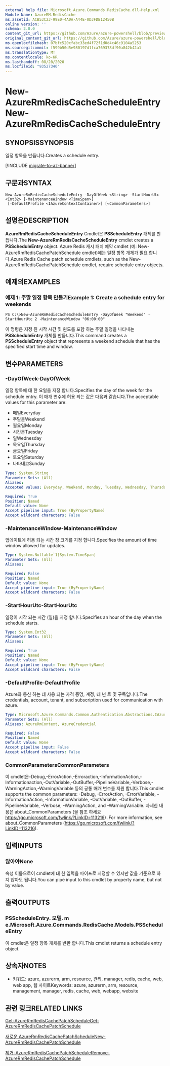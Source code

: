 ```yaml
---
external help file: Microsoft.Azure.Commands.RedisCache.dll-Help.xml
Module Name: AzureRM.RedisCache
ms.assetid: ACB53C23-99E0-4A0A-A44E-0D3FDB12450B
online version: ''
schema: 2.0.0
content_git_url: https://github.com/Azure/azure-powershell/blob/preview/src/ResourceManager/RedisCache/Commands.RedisCache/help/New-AzureRmRedisCacheScheduleEntry.md
original_content_git_url: https://github.com/Azure/azure-powershell/blob/preview/src/ResourceManager/RedisCache/Commands.RedisCache/help/New-AzureRmRedisCacheScheduleEntry.md
ms.openlocfilehash: 07bfc520cfabc33ed4f72f1d0d4c46c9104a5253
ms.sourcegitcommit: f599b50d5e980197d1fca769378df90a842b42a1
ms.translationtype: MT
ms.contentlocale: ko-KR
ms.lasthandoff: 08/20/2020
ms.locfileid: "93527340"
---
```

# <span data-ttu-id="0b3e3-101">New-AzureRmRedisCacheScheduleEntry</span><span class="sxs-lookup"><span data-stu-id="0b3e3-101">New-AzureRmRedisCacheScheduleEntry</span></span>

## <span data-ttu-id="0b3e3-102">SYNOPSIS</span><span class="sxs-lookup"><span data-stu-id="0b3e3-102">SYNOPSIS</span></span>
<span data-ttu-id="0b3e3-103">일정 항목을 만듭니다.</span><span class="sxs-lookup"><span data-stu-id="0b3e3-103">Creates a schedule entry.</span></span>

[!INCLUDE [migrate-to-az-banner](../../includes/migrate-to-az-banner.md)]

## <span data-ttu-id="0b3e3-104">구문과</span><span class="sxs-lookup"><span data-stu-id="0b3e3-104">SYNTAX</span></span>

```
New-AzureRmRedisCacheScheduleEntry -DayOfWeek <String> -StartHourUtc <Int32> [-MaintenanceWindow <TimeSpan>]
 [-DefaultProfile <IAzureContextContainer>] [<CommonParameters>]
```

## <span data-ttu-id="0b3e3-105">설명은</span><span class="sxs-lookup"><span data-stu-id="0b3e3-105">DESCRIPTION</span></span>
<span data-ttu-id="0b3e3-106">**AzureRmRedisCacheScheduleEntry** Cmdlet은 **PSScheduleEntry** 개체를 만듭니다.</span><span class="sxs-lookup"><span data-stu-id="0b3e3-106">The **New-AzureRmRedisCacheScheduleEntry** cmdlet creates a **PSScheduleEntry** object.</span></span>
<span data-ttu-id="0b3e3-107">Azure Redis 캐시 패치 예약 cmdlet (예: New-AzureRmRedisCachePatchSchedule cmdlet)에는 일정 항목 개체가 필요 합니다.</span><span class="sxs-lookup"><span data-stu-id="0b3e3-107">Azure Redis Cache patch schedule cmdlets, such as the New-AzureRmRedisCachePatchSchedule cmdlet, require schedule entry objects.</span></span>

## <span data-ttu-id="0b3e3-108">예제의</span><span class="sxs-lookup"><span data-stu-id="0b3e3-108">EXAMPLES</span></span>

### <span data-ttu-id="0b3e3-109">예제 1: 주말 일정 항목 만들기</span><span class="sxs-lookup"><span data-stu-id="0b3e3-109">Example 1: Create a schedule entry for weekends</span></span>
```
PS C:\>New-AzureRmRedisCacheScheduleEntry -DayOfWeek "Weekend" -StartHourUtc 2 -MaintenanceWindow "06:00:00"
```

<span data-ttu-id="0b3e3-110">이 명령은 지정 된 시작 시간 및 윈도를 포함 하는 주말 일정을 나타내는 **PSScheduleEntry** 개체를 만듭니다.</span><span class="sxs-lookup"><span data-stu-id="0b3e3-110">This command creates a **PSScheduleEntry** object that represents a weekend schedule that has the specified start time and window.</span></span>

## <span data-ttu-id="0b3e3-111">변수</span><span class="sxs-lookup"><span data-stu-id="0b3e3-111">PARAMETERS</span></span>

### <span data-ttu-id="0b3e3-112">-DayOfWeek</span><span class="sxs-lookup"><span data-stu-id="0b3e3-112">-DayOfWeek</span></span>
<span data-ttu-id="0b3e3-113">일정 항목에 대 한 요일을 지정 합니다.</span><span class="sxs-lookup"><span data-stu-id="0b3e3-113">Specifies the day of the week for the schedule entry.</span></span>
<span data-ttu-id="0b3e3-114">이 매개 변수에 허용 되는 값은 다음과 같습니다.</span><span class="sxs-lookup"><span data-stu-id="0b3e3-114">The acceptable values for this parameter are:</span></span>

- <span data-ttu-id="0b3e3-115">매일</span><span class="sxs-lookup"><span data-stu-id="0b3e3-115">Everyday</span></span> 
- <span data-ttu-id="0b3e3-116">주말을</span><span class="sxs-lookup"><span data-stu-id="0b3e3-116">Weekend</span></span> 
- <span data-ttu-id="0b3e3-117">월요일</span><span class="sxs-lookup"><span data-stu-id="0b3e3-117">Monday</span></span> 
- <span data-ttu-id="0b3e3-118">시간은</span><span class="sxs-lookup"><span data-stu-id="0b3e3-118">Tuesday</span></span> 
- <span data-ttu-id="0b3e3-119">일</span><span class="sxs-lookup"><span data-stu-id="0b3e3-119">Wednesday</span></span> 
- <span data-ttu-id="0b3e3-120">목요일</span><span class="sxs-lookup"><span data-stu-id="0b3e3-120">Thursday</span></span> 
- <span data-ttu-id="0b3e3-121">금요일</span><span class="sxs-lookup"><span data-stu-id="0b3e3-121">Friday</span></span> 
- <span data-ttu-id="0b3e3-122">토요일</span><span class="sxs-lookup"><span data-stu-id="0b3e3-122">Saturday</span></span> 
- <span data-ttu-id="0b3e3-123">나타내고</span><span class="sxs-lookup"><span data-stu-id="0b3e3-123">Sunday</span></span>

```yaml
Type: System.String
Parameter Sets: (All)
Aliases: 
Accepted values: Everyday, Weekend, Monday, Tuesday, Wednesday, Thursday, Friday, Saturday, Sunday

Required: True
Position: Named
Default value: None
Accept pipeline input: True (ByPropertyName)
Accept wildcard characters: False
```

### <span data-ttu-id="0b3e3-124">-MaintenanceWindow</span><span class="sxs-lookup"><span data-stu-id="0b3e3-124">-MaintenanceWindow</span></span>
<span data-ttu-id="0b3e3-125">업데이트에 허용 되는 시간 창 크기를 지정 합니다.</span><span class="sxs-lookup"><span data-stu-id="0b3e3-125">Specifies the amount of time window allowed for updates.</span></span>

```yaml
Type: System.Nullable`1[System.TimeSpan]
Parameter Sets: (All)
Aliases: 

Required: False
Position: Named
Default value: None
Accept pipeline input: True (ByPropertyName)
Accept wildcard characters: False
```

### <span data-ttu-id="0b3e3-126">-StartHourUtc</span><span class="sxs-lookup"><span data-stu-id="0b3e3-126">-StartHourUtc</span></span>
<span data-ttu-id="0b3e3-127">일정이 시작 되는 시간 (일)을 지정 합니다.</span><span class="sxs-lookup"><span data-stu-id="0b3e3-127">Specifies an hour of the day when the schedule starts.</span></span>

```yaml
Type: System.Int32
Parameter Sets: (All)
Aliases: 

Required: True
Position: Named
Default value: None
Accept pipeline input: True (ByPropertyName)
Accept wildcard characters: False
```

### <span data-ttu-id="0b3e3-128">-DefaultProfile</span><span class="sxs-lookup"><span data-stu-id="0b3e3-128">-DefaultProfile</span></span>
<span data-ttu-id="0b3e3-129">Azure와 통신 하는 데 사용 되는 자격 증명, 계정, 테 넌 트 및 구독입니다.</span><span class="sxs-lookup"><span data-stu-id="0b3e3-129">The credentials, account, tenant, and subscription used for communication with azure.</span></span>

```yaml
Type: Microsoft.Azure.Commands.Common.Authentication.Abstractions.IAzureContextContainer
Parameter Sets: (All)
Aliases: AzureRmContext, AzureCredential

Required: False
Position: Named
Default value: None
Accept pipeline input: False
Accept wildcard characters: False
```

### <span data-ttu-id="0b3e3-130">CommonParameters</span><span class="sxs-lookup"><span data-stu-id="0b3e3-130">CommonParameters</span></span>
<span data-ttu-id="0b3e3-131">이 cmdlet은-Debug,-ErrorAction,-Erroraction,-InformationAction,-Informationaction,-OutVariable,-OutBuffer,-PipelineVariable,-Verbose,-WarningAction,-WarningVariable 등의 공통 매개 변수를 지원 합니다.</span><span class="sxs-lookup"><span data-stu-id="0b3e3-131">This cmdlet supports the common parameters: -Debug, -ErrorAction, -ErrorVariable, -InformationAction, -InformationVariable, -OutVariable, -OutBuffer, -PipelineVariable, -Verbose, -WarningAction, and -WarningVariable.</span></span> <span data-ttu-id="0b3e3-132">자세한 내용은 about_CommonParameters (을 참조 하세요 https://go.microsoft.com/fwlink/?LinkID=113216) .</span><span class="sxs-lookup"><span data-stu-id="0b3e3-132">For more information, see about_CommonParameters (https://go.microsoft.com/fwlink/?LinkID=113216).</span></span>

## <span data-ttu-id="0b3e3-133">입력</span><span class="sxs-lookup"><span data-stu-id="0b3e3-133">INPUTS</span></span>

### <span data-ttu-id="0b3e3-134">않아야</span><span class="sxs-lookup"><span data-stu-id="0b3e3-134">None</span></span>
<span data-ttu-id="0b3e3-135">속성 이름으로이 cmdlet에 대 한 입력을 파이프로 지정할 수 있지만 값을 기준으로 하지 않아도 됩니다.</span><span class="sxs-lookup"><span data-stu-id="0b3e3-135">You can pipe input to this cmdlet by property name, but not by value.</span></span>

## <span data-ttu-id="0b3e3-136">출력</span><span class="sxs-lookup"><span data-stu-id="0b3e3-136">OUTPUTS</span></span>

### <span data-ttu-id="0b3e3-137">PSScheduleEntry. 모델. m e.</span><span class="sxs-lookup"><span data-stu-id="0b3e3-137">Microsoft.Azure.Commands.RedisCache.Models.PSScheduleEntry</span></span>
<span data-ttu-id="0b3e3-138">이 cmdlet은 일정 항목 개체를 반환 합니다.</span><span class="sxs-lookup"><span data-stu-id="0b3e3-138">This cmdlet returns a schedule entry object.</span></span>

## <span data-ttu-id="0b3e3-139">상속자</span><span class="sxs-lookup"><span data-stu-id="0b3e3-139">NOTES</span></span>
* <span data-ttu-id="0b3e3-140">키워드: azure, azurerm, arm, resource, 관리, manager, redis, cache, web, web app, 웹 사이트</span><span class="sxs-lookup"><span data-stu-id="0b3e3-140">Keywords: azure, azurerm, arm, resource, management, manager, redis, cache, web, webapp, website</span></span>

## <span data-ttu-id="0b3e3-141">관련 링크</span><span class="sxs-lookup"><span data-stu-id="0b3e3-141">RELATED LINKS</span></span>

[<span data-ttu-id="0b3e3-142">Get-AzureRmRedisCachePatchSchedule</span><span class="sxs-lookup"><span data-stu-id="0b3e3-142">Get-AzureRmRedisCachePatchSchedule</span></span>](./Get-AzureRmRedisCachePatchSchedule.md)

[<span data-ttu-id="0b3e3-143">새로운 AzureRmRedisCachePatchSchedule</span><span class="sxs-lookup"><span data-stu-id="0b3e3-143">New-AzureRmRedisCachePatchSchedule</span></span>](./New-AzureRmRedisCachePatchSchedule.md)

[<span data-ttu-id="0b3e3-144">제거-AzureRmRedisCachePatchSchedule</span><span class="sxs-lookup"><span data-stu-id="0b3e3-144">Remove-AzureRmRedisCachePatchSchedule</span></span>](./Remove-AzureRmRedisCachePatchSchedule.md)


